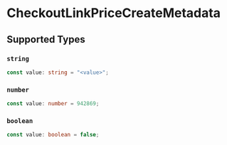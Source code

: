 # CheckoutLinkPriceCreateMetadata


## Supported Types

### `string`

```typescript
const value: string = "<value>";
```

### `number`

```typescript
const value: number = 942869;
```

### `boolean`

```typescript
const value: boolean = false;
```

